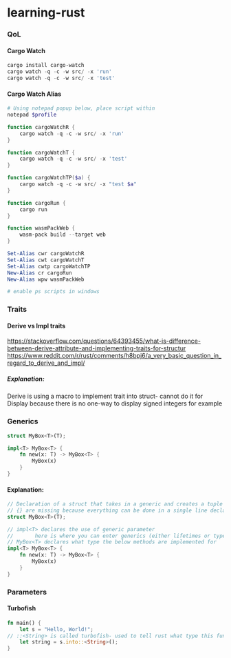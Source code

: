 # learning-rust

### QoL
#### Cargo Watch
```powershell
cargo install cargo-watch
cargo watch -q -c -w src/ -x 'run'
cargo watch -q -c -w src/ -x 'test'
```

#### Cargo Watch Alias
```powershell
# Using notepad popup below, place script within
notepad $profile

function cargoWatchR {
    cargo watch -q -c -w src/ -x 'run'
}

function cargoWatchT {
    cargo watch -q -c -w src/ -x 'test'
}

function cargoWatchTP($a) {
    cargo watch -q -c -w src/ -x "test $a"
}

function cargoRun {
    cargo run
}

function wasmPackWeb {
    wasm-pack build --target web
}

Set-Alias cwr cargoWatchR
Set-Alias cwt cargoWatchT
Set-Alias cwtp cargoWatchTP
New-Alias cr cargoRun
New-Alias wpw wasmPackWeb

# enable ps scripts in windows
```

### Traits
#### Derive vs Impl traits  
https://stackoverflow.com/questions/64393455/what-is-difference-between-derive-attribute-and-implementing-traits-for-structur  
https://www.reddit.com/r/rust/comments/h8bpj6/a_very_basic_question_in_regard_to_derive_and_impl/  
##### Explanation:
Derive is using a macro to implement trait into struct- cannot do it for Display because there is no one-way to display signed integers for example


### Generics
```rust
struct MyBox<T>(T);

impl<T> MyBox<T> {
    fn new(x: T) -> MyBox<T> {
        MyBox(x)
    }
}
```

#### Explanation:

```rust
// Declaration of a struct that takes in a generic and creates a tuple with that particular generic type
// {} are missing because everything can be done in a single line declaration
struct MyBox<T>(T);

// impl<T> declares the use of generic parameter
//       here is where you can enter generics (either lifetimes or types, eg 'a, T, etc)
// MyBox<T> declares what type the below methods are implemented for
impl<T> MyBox<T> {
    fn new(x: T) -> MyBox<T> {
        MyBox(x)
    }
}
```

### Parameters
#### Turbofish
```rust
fn main() {
    let s = "Hello, World!";
// ::<String> is called turbofish- used to tell rust what type this function should be converted into
    let string = s.into::<String>();
}
```

